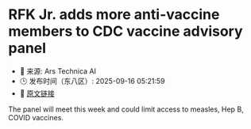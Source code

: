# RFK Jr. adds more anti-vaccine members to CDC vaccine advisory panel
- 📅 来源: Ars Technica AI
- 🕒 发布时间（东八区）: 2025-09-16 05:21:59
- 🔗 [原文链接](https://arstechnica.com/health/2025/09/meet-the-latest-anti-vaccine-voices-on-rfk-jr-s-cdc-advisory-panel/)

The panel will meet this week and could limit access to measles, Hep B, COVID vaccines.